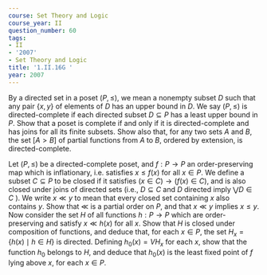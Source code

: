 ```yaml
---
course: Set Theory and Logic
course_year: II
question_number: 60
tags:
- II
- '2007'
- Set Theory and Logic
title: '1.II.16G '
year: 2007
---
```



By a directed set in a poset $(P, \leqslant)$, we mean a nonempty subset $D$ such that any pair $\{x, y\}$ of elements of $D$ has an upper bound in $D$. We say $(P, \leqslant)$ is directed-complete if each directed subset $D \subseteq P$ has a least upper bound in $P$. Show that a poset is complete if and only if it is directed-complete and has joins for all its finite subsets. Show also that, for any two sets $A$ and $B$, the set $[A>B]$ of partial functions from $A$ to $B$, ordered by extension, is directed-complete.

Let $(P, \leqslant)$ be a directed-complete poset, and $f: P \rightarrow P$ an order-preserving map which is inflationary, i.e. satisfies $x \leqslant f(x)$ for all $x \in P$. We define a subset $C \subseteq P$ to be closed if it satisfies $(x \in C) \rightarrow(f(x) \in C)$, and is also closed under joins of directed sets (i.e., $D \subseteq C$ and $D$ directed imply $\bigvee D \in C$ ). We write $x \ll y$ to mean that every closed set containing $x$ also contains $y$. Show that $\ll$ is a partial order on $P$, and that $x \ll y$ implies $x \leqslant y$. Now consider the set $H$ of all functions $h: P \rightarrow P$ which are order-preserving and satisfy $x \ll h(x)$ for all $x$. Show that $H$ is closed under composition of functions, and deduce that, for each $x \in P$, the set $H_{x}=\{h(x) \mid h \in H\}$ is directed. Defining $h_{0}(x)=V H_{x}$ for each $x$, show that the function $h_{0}$ belongs to $H$, and deduce that $h_{0}(x)$ is the least fixed point of $f$ lying above $x$, for each $x \in P$.